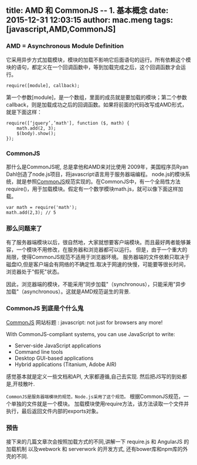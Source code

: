 title: AMD 和 CommonJS -- 1. 基本概念
date: 2015-12-31 12:03:15
author: mac.meng
tags: [javascript,AMD,CommonJS]
---
### AMD = Asynchronous Module Definition

它采用异步方式加载模块，模块的加载不影响它后面语句的运行。所有依赖这个模块的语句，都定义在一个回调函数中，等到加载完成之后，这个回调函数才会运行。

```
require([module], callback);

```
第一个参数[module]，是一个数组，里面的成员就是要加载的模块；第二个参数callback，则是加载成功之后的回调函数。如果将前面的代码改写成AMD形式，就是下面这样：

```
require([‘jquery’,’math'], function ($, math) {
	math.add(2, 3);
	$(body).show();
});
```

### CommonJS
那什么是CommonJS呢, 总是拿他和AMD来对比使用
2009年，美国程序员Ryan Dahl创造了node.js项目，将javascript语言用于服务器端编程。
node.js的模块系统，就是参照[CommonJS](http://wiki.commonjs.org/wiki/Modules/1.1)规范实现的。在CommonJS中，有一个全局性方法require()，用于加载模块。假定有一个数学模块math.js，就可以像下面这样加载。
```
var math = require('math');
math.add(2,3); // 5
```

### 那么问题来了
有了服务器端模块以后，很自然地，大家就想要客户端模块。而且最好两者能够兼容，一个模块不用修改，在服务器和浏览器都可以运行。
但是，由于一个重大的局限，使得CommonJS规范不适用于浏览器环境。
服务器端的文件依赖只取决于磁盘IO,但是客户端会有网络的不确定性.取决于网速的快慢，可能要等很长时间，浏览器处于"假死"状态。

因此，浏览器端的模块，不能采用"同步加载"（synchronous），只能采用"异步加载"（asynchronous）。这就是AMD规范诞生的背景.

### CommonJS 到底是个什么鬼

[CommonJS](http://www.commonjs.org/) 网站标题 : javascript: not just for browsers any more!

With CommonJS-compliant systems, you can use JavaScript to write:


* Server-side JavaScript applications
* Command line tools
* Desktop GUI-based applications
* Hybrid applications (Titanium, Adobe AIR)

感觉基本就是定义一些文档和API, 大家都遵循,自己去实现. 然后把JS写的到处都是,开枝散叶.

`CommonJS是服务器端模块的规范，Node.js采用了这个规范。`
根据CommonJS规范，一个单独的文件就是一个模块。 加载模块使用require方法，该方法读取一个文件并执行，最后返回文件内部的exports对象。

### 预告
接下来的几篇文章次会按照加载方式的不同,讲解一下 require.js 和 AngularJS 的加载机制 以及webwork 和 serverwork 的开发方式, 还有bower库和npm库的外壳的不同.
